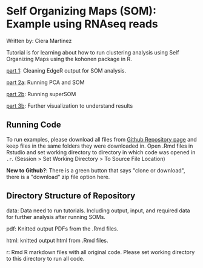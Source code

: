 # Self Organizing Maps (SOM): Example using RNAseq reads

Written by: Ciera Martinez

Tutorial is for learning about how to run clustering analysis using Self Organizing Maps using the kohonen package in R.

[part 1](html/SOM_RNAseq_tutorial_part1_clean.html): Cleaning EdgeR output for SOM analysis.

[part 2a](html/SOM_RNAseq_tutorial_part2a_SOM.html): Running PCA and SOM

[part 2b](html/SOM_RNAseq_tutorial_part2a_SOM.html): Running superSOM 

[part 3b](html/SOM_RNAseq_tutorial_part3b_visualizeSSOM.html): Further visualization to understand results

Running Code
-------------

To run examples, please download all files from [Github Repository page](https://github.com/iamciera/SOMexample) and keep files in the same folders they were downloaded in. Open .Rmd files in Rstudio and set working directory to directory in which code was opened in `.r`. (Session > Set Working Directory > To Source File Location)

**New to Github?**: There is a green button that says "clone or download", there is a "download" zip file option here.

Directory Structure of Repository
---------------------

data: Data need to run tutorials. Including output, input, and required data for further analysis after running SOMs.

pdf: Knitted output PDFs from the .Rmd files.

html: knitted output html from .Rmd files.

r: Rmd R markdown files with all original code. Please set working directory to this directory to run all code.